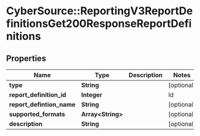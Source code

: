 # CyberSource::ReportingV3ReportDefinitionsGet200ResponseReportDefinitions

## Properties
Name | Type | Description | Notes
------------ | ------------- | ------------- | -------------
**type** | **String** |  | [optional] 
**report_definition_id** | **Integer** | | Id  |         Definition Class          | | --- | --------------------------------- | | 210 | TransactionRequestClass           | | 211 | PaymentBatchDetailClass           | | 212 | ExceptionDetailClass              | | 213 | ProcessorSettlementDetailClass    | | 214 | ProcessorEventsDetailClass        | | 215 | FundingDetailClass                | | 216 | AgingDetailClass                  | | 217 | ChargebackAndRetrievalDetailClass | | 218 | DepositDetailClass                | | 219 | FeeDetailClass                    | | 220 | InvoiceSummaryClass               | | 221 | PayerAuthDetailClass              | | 222 | ConversionDetailClass             | | 270 | JPTransactionDetailClass          | | 271 | ServiceFeeDetailClass             | | 310 | GatewayTransactionRequestClass    | | 400 | DecisionManagerEventDetailClass   | | 401 | DecisionManagerDetailClass        | | 410 | FeeSummaryClass                   | | 420 | TaxCalculationClass               | | 520 | POSTerminalExceptionClass         | | 620 | SubscriptionDetailClass           |  | [optional] 
**report_defintion_name** | **String** |  | [optional] 
**supported_formats** | **Array&lt;String&gt;** |  | [optional] 
**description** | **String** |  | [optional] 


